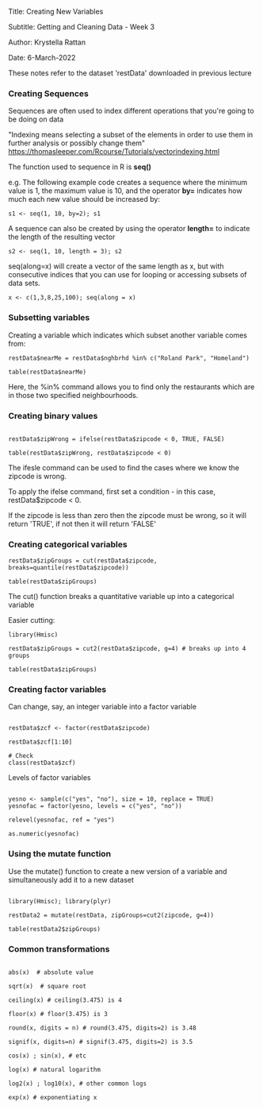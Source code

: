 Title: Creating New Variables

Subtitle: Getting and Cleaning Data - Week 3

Author: Krystella Rattan

Date: 6-March-2022


These notes refer to the dataset 'restData' downloaded in previous lecture


### Creating Sequences

Sequences are often used to index different operations that you're going to be
doing on data

"Indexing means selecting a subset of the elements in order to use them in
further analysis or possibly change them" 
https://thomasleeper.com/Rcourse/Tutorials/vectorindexing.html


The function used to sequence in R is **seq()**

e.g. The following example code creates a sequence where the minimum value is 1,
the maximum value is 10, and the operator **by=** indicates how much each new 
value should be increased by:

```{r}
s1 <- seq(1, 10, by=2); s1

```


A sequence can also be created by using the operator **length=** to indicate the
length of the resulting vector

```{r}
s2 <- seq(1, 10, length = 3); s2

```

seq(along=x) will create a vector of the same length as x, but with consecutive 
indices that you can use for looping or accessing subsets of data sets.

```{r}
x <- c(1,3,8,25,100); seq(along = x)

```


### Subsetting variables

Creating a variable which indicates which subset another variable comes from:

```{r}
restData$nearMe = restData$nghbrhd %in% c("Roland Park", "Homeland")

table(restData$nearMe)

```

Here, the %in% command allows you to find only the restaurants which are in those
two specified neighbourhoods.

### Creating binary values

```{r}

restData$zipWrong = ifelse(restData$zipcode < 0, TRUE, FALSE)

table(restData$zipWrong, restData$zipcode < 0)

```

The ifesle command can be used to find the cases where we know the zipcode is 
wrong.

To apply the ifelse command, first set a condition - in this case, 
restData$zipcode < 0.

If the zipcode is less than zero then the zipcode must be wrong, so it will 
return 'TRUE', if not then it will return 'FALSE'


### Creating categorical variables

```{r}
restData$zipGroups = cut(restData$zipcode, breaks=quantile(restData$zipcode))

table(restData$zipGroups)

```

The cut() function breaks a quantitative variable up into a categorical 
variable

Easier cutting:

```{r}
library(Hmisc)

restData$zipGroups = cut2(restData$zipcode, g=4) # breaks up into 4 groups

table(restData$zipGroups)

```


### Creating factor variables

Can change, say, an integer variable into a factor variable

```{r}

restData$zcf <- factor(restData$zipcode)

restData$zcf[1:10]

# Check
class(restData$zcf)

```

Levels of factor variables

```{r}

yesno <- sample(c("yes", "no"), size = 10, replace = TRUE)
yesnofac = factor(yesno, levels = c("yes", "no"))

relevel(yesnofac, ref = "yes")

as.numeric(yesnofac)

```


### Using the mutate function

Use the mutate() function to create a new version of a variable and simultaneously
add it to a new dataset

```{r}

library(Hmisc); library(plyr)

restData2 = mutate(restData, zipGroups=cut2(zipcode, g=4))

table(restData2$zipGroups)

```


### Common transformations

```{r}

abs(x)  # absolute value

sqrt(x)  # square root

ceiling(x) # ceiling(3.475) is 4

floor(x) # floor(3.475) is 3

round(x, digits = n) # round(3.475, digits=2) is 3.48
 
signif(x, digits=n) # signif(3.475, digits=2) is 3.5

cos(x) ; sin(x), # etc

log(x) # natural logarithm

log2(x) ; log10(x), # other common logs

exp(x) # exponentiating x

```


















